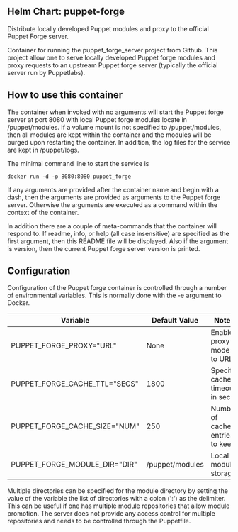Helm Chart: puppet-forge
-----------------------
Distribute locally developed Puppet modules and proxy to the official Puppet Forge server.

Container for running the puppet_forge_server project from Github. This
project allow one to serve locally developed Puppet forge modules and
proxy requests to an upstream Puppet forge server (typically the official
server run by Puppetlabs).

How to use this container
-------------------------
The container when invoked with no arguments will start the Puppet forge
server at port 8080 with local Puppet forge modules locate in /puppet/modules.
If a volume mount is not specified to /puppet/modules, then all modules are
kept within the container and the modules will be purged upon restarting
the container. In addition, the log files for the service are kept in
/puppet/logs.

The minimal command line to start the service is
````
docker run -d -p 8080:8080 puppet_forge
````

If any arguments are provided after the container name and begin with a dash,
then the arguments are provided as arguments to the Puppet forge server.
Otherwise the arguments are executed as a command within the context of the
container.

In addition there are a couple of meta-commands that the container will
respond to. If readme, info, or help (all case insensitive) are specified
as the first argument, then this README file will be displayed. Also if
the argument is version, then the current Puppet forge server version is
printed.

Configuration
-------------
Configuration of the Puppet forge container is controlled through a number
of environmental variables. This is normally done with the -e argument to
Docker.

Variable                      | Default Value | Notes
------------------------------|---------------|--------------------------------
PUPPET_FORGE_PROXY="URL"      | None          | Enable proxy mode to URL
PUPPET_FORGE_CACHE_TTL="SECS" | 1800          | Specify cache timeout in secs
PUPPET_FORGE_CACHE_SIZE="NUM" | 250           | Number of cache entries to keep
PUPPET_FORGE_MODULE_DIR="DIR" | /puppet/modules | Local module storage

Multiple directories can be specified for the module directory by setting the
value of the variable the list of directories with a colon (':') as the
delimiter. This can be useful if one has multiple module repositories that
allow module promotion. The server does not provide any access control for
multiple repositories and needs to be controlled through the Puppetfile.

